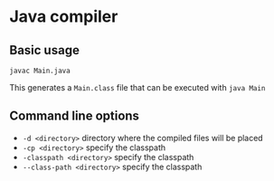 # Java compiler

## Basic usage

``` shell
javac Main.java
```

This generates a `Main.class` file that can be executed with `java Main`

## Command line options

- `-d <directory>` directory where the compiled files will be placed
- `-cp <directory>` specify the classpath
- `-classpath <directory>` specify the classpath
- `--class-path <directory>` specify the classpath
